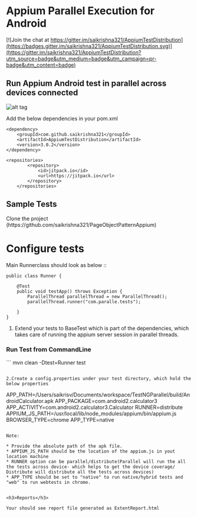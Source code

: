 # Appium Parallel Execution for Android

[![Join the chat at https://gitter.im/saikrishna321/AppiumTestDistribution](https://badges.gitter.im/saikrishna321/AppiumTestDistribution.svg)](https://gitter.im/saikrishna321/AppiumTestDistribution?utm_source=badge&utm_medium=badge&utm_campaign=pr-badge&utm_content=badge)

<h2>Run Appium Android test in parallel across devices connected</h2>

![alt tag](https://raw.githubusercontent.com/saikrishna321/AppiumTestDistribution/master/image/image.jpg)

Add the below dependencies in your pom.xml

```
<dependency>
	<groupId>com.github.saikrishna321</groupId>
	<artifactId>AppiumTestDistribution</artifactId>
	<version>3.0.2</version>
</dependency>
```

```
<repositories>
		<repository>
			<id>jitpack.io</id>
			<url>https://jitpack.io</url>
		</repository>
	</repositories>
```
<h2>Sample Tests</h2>
 Clone the project (https://github.com/saikrishna321/PageObjectPatternAppium)
<h1>Configure tests</h1>

Main Runnerclass should look as below :: 

```
public class Runner {
    
	@Test
	public void testApp() throws Exception {
		ParallelThread parallelThread = new ParallelThread();
		parallelThread.runner("com.paralle.tests");

	}
}

```

1. Extend your tests to BaseTest which is part of the dependencies, which takes care of running the appium server session in parallel threads.
    
<h3>Run Test from CommandLine</h3>
```
mvn clean -Dtest=Runner test

```   

2.Create a config.properties under your test directory, which hold the below properties 

```
APP_PATH=/Users/saikrisv/Documents/workspace/TestNGParallel/build/AndroidCalculator.apk
APP_PACKAGE=com.android2.calculator3
APP_ACTIVITY=com.android2.calculator3.Calculator
RUNNER=distribute
APPIUM_JS_PATH=/usr/local/lib/node_modules/appium/bin/appium.js
BROWSER_TYPE=chrome
APP_TYPE=native

```

Note: 

* Provide the absolute path of the apk file.
* APPIUM_JS_PATH should be the location of the appium.js in yout location machine
* RUNNER option can be parallel/distribute(Parallel will run the all the tests across device- which helps to get the device coverage/ Distribute will distribute all the tests across devices)
* APP_TYPE should be set to "native" to run native/hybrid tests and "web" to run webtests in chrome.


<h3>Reports</h3>

Your should see report file generated as ExtentReport.html


